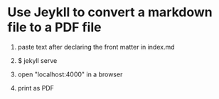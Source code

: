 # Use Jeykll to convert a markdown file to a PDF file

1. paste text after declaring the front matter in index.md

2. $ jekyll serve

3. open "localhost:4000" in a browser

4. print as PDF
